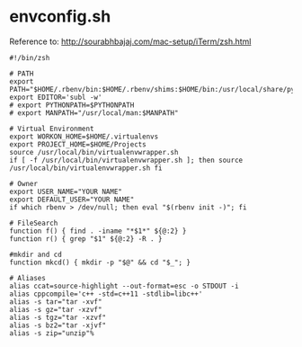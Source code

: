 # envconfig.sh

Reference to: <http://sourabhbajaj.com/mac-setup/iTerm/zsh.html>


	#!/bin/zsh

    # PATH
    export PATH="$HOME/.rbenv/bin:$HOME/.rbenv/shims:$HOME/bin:/usr/local/share/python:/usr/local/bin:/usr/bin:/bin:/usr/sbin:/sbin"
    export EDITOR='subl -w'
    # export PYTHONPATH=$PYTHONPATH
    # export MANPATH="/usr/local/man:$MANPATH"

    # Virtual Environment
    export WORKON_HOME=$HOME/.virtualenvs
    export PROJECT_HOME=$HOME/Projects
    source /usr/local/bin/virtualenvwrapper.sh
    if [ -f /usr/local/bin/virtualenvwrapper.sh ]; then source /usr/local/bin/virtualenvwrapper.sh fi

    # Owner
    export USER_NAME="YOUR NAME"
    export DEFAULT_USER="YOUR NAME"
    if which rbenv > /dev/null; then eval "$(rbenv init -)"; fi

    # FileSearch
    function f() { find . -iname "*$1*" ${@:2} }
    function r() { grep "$1" ${@:2} -R . }

    #mkdir and cd
    function mkcd() { mkdir -p "$@" && cd "$_"; }

    # Aliases
    alias ccat=source-highlight --out-format=esc -o STDOUT -i
    alias cppcompile='c++ -std=c++11 -stdlib=libc++'
    alias -s tar="tar -xvf"
    alias -s gz="tar -xzvf"
    alias -s tgz="tar -xzvf"
    alias -s bz2="tar -xjvf"
    alias -s zip="unzip"%
    


